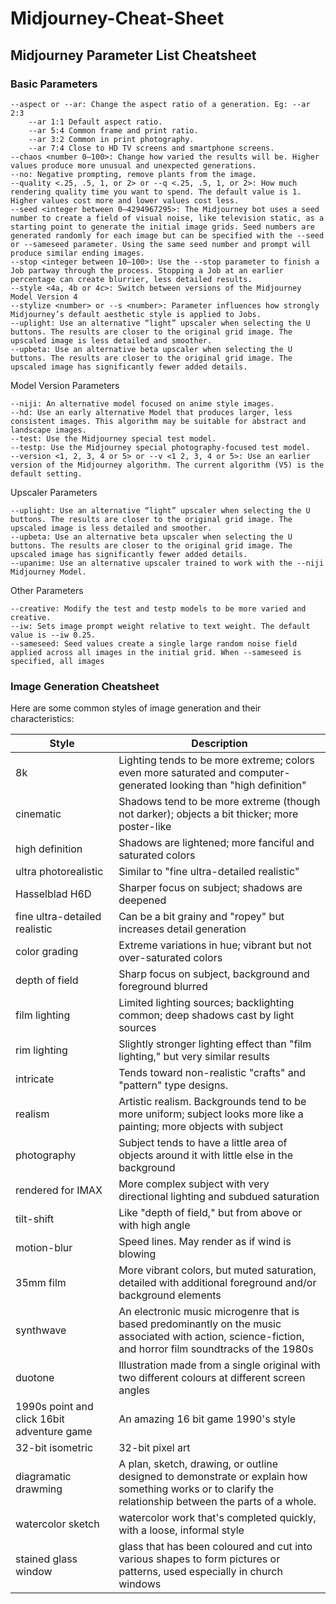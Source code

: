 # Midjourney-Cheat-Sheet

## Midjourney Parameter List Cheatsheet

### Basic Parameters

    --aspect or --ar: Change the aspect ratio of a generation. Eg: --ar 2:3
        --ar 1:1 Default aspect ratio.
        --ar 5:4 Common frame and print ratio.
        --ar 3:2 Common in print photography.
        --ar 7:4 Close to HD TV screens and smartphone screens.
    --chaos <number 0–100>: Change how varied the results will be. Higher values produce more unusual and unexpected generations.
    --no: Negative prompting, remove plants from the image.
    --quality <.25, .5, 1, or 2> or --q <.25, .5, 1, or 2>: How much rendering quality time you want to spend. The default value is 1. Higher values cost more and lower values cost less.
    --seed <integer between 0–4294967295>: The Midjourney bot uses a seed number to create a field of visual noise, like television static, as a starting point to generate the initial image grids. Seed numbers are generated randomly for each image but can be specified with the --seed or --sameseed parameter. Using the same seed number and prompt will produce similar ending images.
    --stop <integer between 10–100>: Use the --stop parameter to finish a Job partway through the process. Stopping a Job at an earlier percentage can create blurrier, less detailed results.
    --style <4a, 4b or 4c>: Switch between versions of the Midjourney Model Version 4
    --stylize <number> or --s <number>: Parameter influences how strongly Midjourney’s default aesthetic style is applied to Jobs.
    --uplight: Use an alternative “light” upscaler when selecting the U buttons. The results are closer to the original grid image. The upscaled image is less detailed and smoother.
    --upbeta: Use an alternative beta upscaler when selecting the U buttons. The results are closer to the original grid image. The upscaled image has significantly fewer added details.

Model Version Parameters

    --niji: An alternative model focused on anime style images.
    --hd: Use an early alternative Model that produces larger, less consistent images. This algorithm may be suitable for abstract and landscape images.
    --test: Use the Midjourney special test model.
    --testp: Use the Midjourney special photography-focused test model.
    --version <1, 2, 3, 4 or 5> or --v <1 2, 3, 4 or 5>: Use an earlier version of the Midjourney algorithm. The current algorithm (V5) is the default setting.

Upscaler Parameters

    --uplight: Use an alternative “light” upscaler when selecting the U buttons. The results are closer to the original grid image. The upscaled image is less detailed and smoother.
    --upbeta: Use an alternative beta upscaler when selecting the U buttons. The results are closer to the original grid image. The upscaled image has significantly fewer added details.
    --upanime: Use an alternative upscaler trained to work with the --niji Midjourney Model.

Other Parameters

    --creative: Modify the test and testp models to be more varied and creative.
    --iw: Sets image prompt weight relative to text weight. The default value is --iw 0.25.
    --sameseed: Seed values create a single large random noise field applied across all images in the initial grid. When --sameseed is specified, all images

### Image Generation Cheatsheet

Here are some common styles of image generation and their characteristics:

| Style | Description |
| ----- | ----------- |
| 8k | Lighting tends to be more extreme; colors even more saturated and computer-generated looking than "high definition" |
| cinematic | Shadows tend to be more extreme (though not darker); objects a bit thicker; more poster-like |
| high definition | Shadows are lightened; more fanciful and saturated colors |
| ultra photorealistic | Similar to "fine ultra-detailed realistic" |
| Hasselblad H6D | Sharper focus on subject; shadows are deepened |
| fine ultra-detailed realistic | Can be a bit grainy and "ropey" but increases detail generation |
| color grading | Extreme variations in hue; vibrant but not over-saturated colors |
| depth of field | Sharp focus on subject, background and foreground blurred |
| film lighting | Limited lighting sources; backlighting common; deep shadows cast by light sources |
| rim lighting | Slightly stronger lighting effect than "film lighting," but very similar results |
| intricate | Tends toward non-realistic "crafts" and "pattern" type designs. |
| realism | Artistic realism. Backgrounds tend to be more uniform; subject looks more like a painting; more objects with subject |
| photography | Subject tends to have a little area of objects around it with little else in the background |
| rendered for IMAX | More complex subject with very directional lighting and subdued saturation |
| tilt-shift | Like "depth of field," but from above or with high angle |
| motion-blur | Speed lines. May render as if wind is blowing |
| 35mm film | More vibrant colors, but muted saturation, detailed with additional foreground and/or background elements |
| synthwave | An electronic music microgenre that is based predominantly on the music associated with action, science-fiction, and horror film soundtracks of the 1980s |
| duotone |  Illustration made from a single original with two different colours at different screen angles |
| 1990s point and click 16bit adventure game | An amazing 16 bit game 1990's style |
| 32-bit isometric | 32-bit pixel art |
| diagramatic drawming | A plan, sketch, drawing, or outline designed to demonstrate or explain how something works or to clarify the relationship between the parts of a whole. |
| watercolor sketch | watercolor work that's completed quickly, with a loose, informal style |
| stained glass window | glass that has been coloured and cut into various shapes to form pictures or patterns, used especially in church windows |
